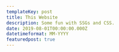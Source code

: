 ```yaml
---
templateKey: post
title: This Website
description: Some fun with SSGs and CSS.
date: 2019-08-01T00:00:00.000Z
datetimeformat: MM-YYYY
featuredpost: true
---
```

